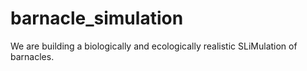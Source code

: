 # barnacle_simulation
We are building a biologically and ecologically realistic SLiMulation of barnacles. 
